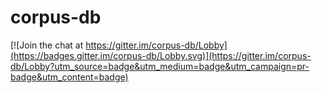 # corpus-db

[![Join the chat at https://gitter.im/corpus-db/Lobby](https://badges.gitter.im/corpus-db/Lobby.svg)](https://gitter.im/corpus-db/Lobby?utm_source=badge&utm_medium=badge&utm_campaign=pr-badge&utm_content=badge)
